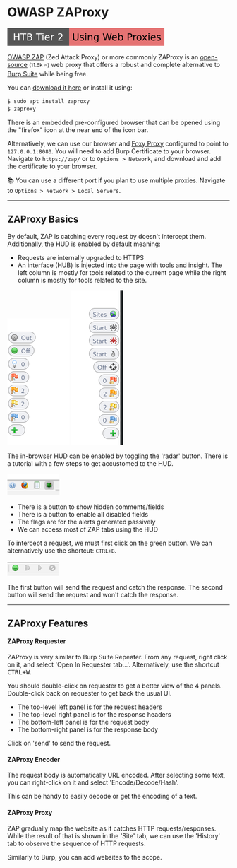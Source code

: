 # OWASP ZAProxy

[![usingwebproxies](../../../../../_badges/htb/usingwebproxies.svg)](https://academy.hackthebox.com/course/preview/using-web-proxies)

<div class="row row-cols-lg-2"><div>

[OWASP ZAP](https://www.zaproxy.org/) (Zed Attack Proxy) or more commonly ZAProxy is an [open-source](https://github.com/zaproxy/zaproxy) <small>(11.6k ⭐)</small> web proxy that offers a robust and complete  alternative to [Burp Suite](../burp/index.md) while being free.

You can [download it here](https://www.zaproxy.org/download/) or install it using:

```ps
$ sudo apt install zaproxy
$ zaproxy
```
</div><div>

There is an embedded pre-configured browser that can be opened using the "firefox" icon at the near end of the icon bar.

Alternatively, we can use our browser and [Foxy Proxy](/cybersecurity/red-team/tools/utilities/proxies/foxyproxy.md) configured to point to `127.0.0.1:8080`. You will need to add Burp Certificate to your browser. Navigate to `https://zap/` or to `Options > Network`, and download and add the certificate to your browser.

📚 You can use a different port if you plan to use multiple proxies. Navigate to `Options > Network > Local Servers`.
</div></div>

<hr class="sep-both">

## ZAProxy Basics

<div class="row row-cols-lg-2"><div>

By default, ZAP is catching every request by doesn't intercept them. Additionally, the HUD is enabled by default meaning:

* Requests are internally upgraded to HTTPS
* An interface (HUB) is injected into the page with tools and insight. The left column is mostly for tools related to the current page while the right column is mostly for tools related to the site.

<div class="text-center">

![ZAP HUD LEFT TOOLS](_images/left_column.png)
![ZAP HUD RIGHT TOOLS](_images/right_column.png)
</div>
</div><div>

The in-browser HUD can be enabled by toggling the 'radar' button. There is a tutorial with a few steps to get accustomed to the HUD.

<div class="text-center">

![ZAP HUD](_images/hud.png)
</div>

* There is a button to show hidden comments/fields
* There is a button to enable all disabled fields
* The flags are for the alerts generated passively
* We can access most of ZAP tabs using the HUD

To intercept a request, we must first click on the green button. We can alternatively use the shortcut: `CTRL+B`.

<div class="text-center">

![ZAP Breakpoint](_images/break.png)
</div>

The first button will send the request and catch the response. The second button will send the request and won't catch the response.
</div></div>

<hr class="sep-both">

## ZAProxy Features

<div class="row row-cols-lg-2"><div>

#### ZAProxy Requester

ZAProxy is very similar to Burp Suite Repeater. From any request, right click on it, and select 'Open In Requester tab...'. Alternatively, use the shortcut <kbd>CTRL+W</kbd>.

You should double-click on requester to get a better view of the 4 panels. Double-click back on requester to get back the usual UI.

* The top-level left panel is for the request headers
* The top-level right panel is for the response headers
* The bottom-left panel is for the request body
* The bottom-right panel is for the response body

Click on 'send' to send the request. 


#### ZAProxy Encoder

The request body is automatically URL encoded. After selecting some text, you can right-click on it and select 'Encode/Decode/Hash'.

This can be handy to easily decode or get the encoding of a text.
</div><div>

#### ZAProxy Proxy

ZAP gradually map the website as it catches HTTP requests/responses. While the result of that is shown in the 'Site' tab, we can use the 'History' tab to observe the sequence of HTTP requests.

Similarly to Burp, you can add websites to the scope.
</div></div>